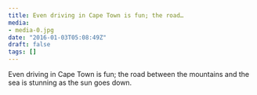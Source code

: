 ```yaml
---
title: Even driving in Cape Town is fun; the road…
media:
- media-0.jpg
date: "2016-01-03T05:08:49Z"
draft: false
tags: []
---
```

Even driving in Cape Town is fun; the road between the mountains and the sea is stunning as the sun goes down.

